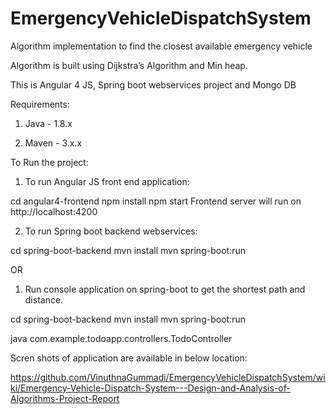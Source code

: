 # EmergencyVehicleDispatchSystem

Algorithm implementation to find the closest available emergency vehicle

Algorithm is built using Dijkstra’s Algorithm and Min heap.

This is Angular 4 JS, Spring boot webservices project and Mongo DB

Requirements:

1. Java - 1.8.x

2. Maven - 3.x.x

To Run the project:

1. To run Angular JS front end application:

cd angular4-frontend
npm install
npm start
Frontend server will run on http://localhost:4200

2. To run Spring boot backend webservices:

cd spring-boot-backend
mvn install
mvn spring-boot:run

OR

1. Run console application on spring-boot to get the shortest path and distance.

cd spring-boot-backend
mvn install
mvn spring-boot:run

java com.example.todoapp.controllers.TodoController

Scren shots of application are available in below location:

https://github.com/VinuthnaGummadi/EmergencyVehicleDispatchSystem/wiki/Emergency-Vehicle-Dispatch-System---Design-and-Analysis-of-Algorithms-Project-Report


